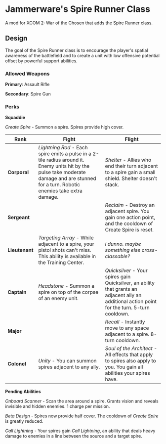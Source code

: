# Jammerware's Spire Runner Class
A mod for XCOM 2: War of the Chosen that adds the Spire Runner class.

## Design
The goal of the Spire Runner class is to encourage the player's spatial awareness of the battlefield and to create a unit with low offensive potential offset by powerful support abilities.

### Allowed Weapons
**Primary**: Assault Rifle

**Secondary**: Spire Gun

### Perks

**Squaddie**

*Create Spire* - Summon a spire. Spires provide high cover.

| Rank | Fight | Flight |
| ---- | ----- | ------ |
| **Corporal** | *Lightning Rod* - Each spire emits a pulse in a 2-tile radius around it. Enemy units hit by the pulse take moderate damage and are stunned for a turn. Robotic enemies take extra damage. | *Shelter* - Allies who end their turn adjacent to a spire gain a small shield. Shelter doesn't stack. |
| **Sergeant** |  | *Reclaim* - Destroy an adjacent spire. You gain one action point, and the cooldown of Create Spire is reset. |
| **Lieutenant** | *Targeting Array* - While adjacent to a spire, your pistol shots can't miss. This ability is available in the Training Center. | *i dunno. maybe something else cross-classable?* |
| **Captain** | *Headstone* - Summon a spire on top of the corpse of an enemy unit.  | *Quicksilver* - Your spires gain Quicksilver, an ability that grants an adjacent ally an additional action point for the turn. 5-turn cooldown. |
| **Major** | | *Recall* - Instantly move to any space adjacent to a spire. 8-turn cooldown. |
| **Colonel** | *Unity* - You can summon spires adjacent to any ally. | *Soul of the Architect* - All effects that apply to spires also apply to you. You gain all abilities your spires have. |

**Pending Abilities**

*Onboard Scanner* - Scan the area around a spire. Grants vision and reveals invisible and hidden enemies. 1 charge per mission.

*Beta Design* - Spires now provide half cover. The cooldown of *Create Spire* is greatly reduced.

*Call Lightning* - Your spires gain *Call Lightning*, an ability that deals heavy damage to enemies in a line between the source and a target spire.